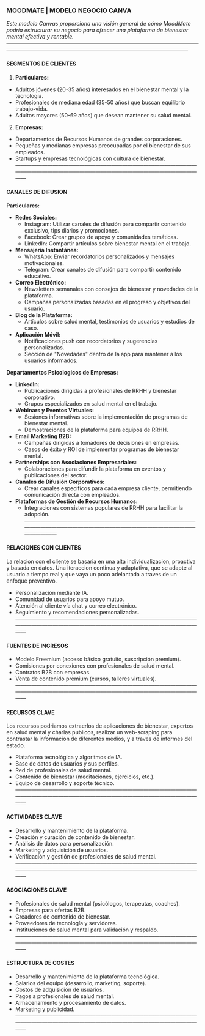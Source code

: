 ###  MOODMATE | MODELO NEGOCIO CANVA
_Este modelo Canvas proporciona una visión general de cómo MoodMate podría estructurar su negocio para ofrecer una plataforma de bienestar mental efectiva y rentable._
——————————————————————————————————————————————————————————————————————
####   SEGMENTOS DE CLIENTES
 1. __Particulares:__ 
  - Adultos jóvenes (20-35 años) interesados en el bienestar mental y la tecnología.
  - Profesionales de mediana edad (35-50 años) que buscan equilibrio trabajo-vida.
  - Adultos mayores (50-69 años) que desean mantener su salud mental.
 2. __Empresas:__
  - Departamentos de Recursos Humanos de grandes corporaciones.
  - Pequeñas y medianas empresas preocupadas por el bienestar de sus empleados.
  - Startups y empresas tecnológicas con cultura de bienestar.
——————————————————————————————————————————————————————————————————————
####   CANALES DE DIFUSION
__Particulares:__
- **Redes Sociales:**
    - Instagram: Utilizar canales de difusión para compartir contenido exclusivo, tips diarios y promociones.
    - Facebook: Crear grupos de apoyo y comunidades temáticas.
    - LinkedIn: Compartir artículos sobre bienestar mental en el trabajo.
- **Mensajería Instantánea:**
    - WhatsApp: Enviar recordatorios personalizados y mensajes motivacionales.
    - Telegram: Crear canales de difusión para compartir contenido educativo.
- **Correo Electrónico:**
    - Newsletters semanales con consejos de bienestar y novedades de la plataforma.
    - Campañas personalizadas basadas en el progreso y objetivos del usuario.
- **Blog de la Plataforma:**
    - Artículos sobre salud mental, testimonios de usuarios y estudios de caso.
- **Aplicación Móvil:**
    - Notificaciones push con recordatorios y sugerencias personalizadas.
    - Sección de "Novedades" dentro de la app para mantener a los usuarios informados.

__Departamentos Psicologicos de Empresas:__
- **LinkedIn:**
    - Publicaciones dirigidas a profesionales de RRHH y bienestar corporativo.
    - Grupos especializados en salud mental en el trabajo.
- **Webinars y Eventos Virtuales:**
    - Sesiones informativas sobre la implementación de programas de bienestar mental.
    - Demostraciones de la plataforma para equipos de RRHH.
- **Email Marketing B2B:**
    - Campañas dirigidas a tomadores de decisiones en empresas.
    - Casos de éxito y ROI de implementar programas de bienestar mental.
- **Partnerships con Asociaciones Empresariales:**
    - Colaboraciones para difundir la plataforma en eventos y publicaciones del sector.
- **Canales de Difusión Corporativos:**
    - Crear canales específicos para cada empresa cliente, permitiendo comunicación directa con empleados.
- **Plataformas de Gestión de Recursos Humanos:**
    - Integraciones con sistemas populares de RRHH para facilitar la adopción.
——————————————————————————————————————————————————————————————————————
####   RELACIONES CON CLIENTES
La relacion con el cliente se basaria en una alta individualizacion, proactiva y basada en datos. Una iteraccion continua y adaptativa, que se adapte al usuario a tiempo real y que vaya un poco adelantada a traves de un enfoque preventivo.
 - Personalización mediante IA.
 - Comunidad de usuarios para apoyo mutuo.
 - Atención al cliente vía chat y correo electrónico.
 - Seguimiento y recomendaciones personalizadas.
——————————————————————————————————————————————————————————————————————
####   FUENTES DE INGRESOS
 - Modelo Freemium (acceso básico gratuito, suscripción premium).
 - Comisiones por conexiones con profesionales de salud mental.
 - Contratos B2B con empresas.
 - Venta de contenido premium (cursos, talleres virtuales).
——————————————————————————————————————————————————————————————————————
####   RECURSOS CLAVE
Los recursos podriamos extraerlos de aplicaciones de bienestar, expertos en salud mental y charlas publicos, realizar un web-scraping para contrastar la informacion de diferentes medios, y a traves de informes del estado.
 - Plataforma tecnológica y algoritmos de IA.
 - Base de datos de usuarios y sus perfiles.
 - Red de profesionales de salud mental.
 - Contenido de bienestar (meditaciones, ejercicios, etc.).
 - Equipo de desarrollo y soporte técnico.
——————————————————————————————————————————————————————————————————————
####   ACTIVIDADES CLAVE
 - Desarrollo y mantenimiento de la plataforma.
 - Creación y curación de contenido de bienestar.
 - Análisis de datos para personalización.
 - Marketing y adquisición de usuarios.
 - Verificación y gestión de profesionales de salud mental.
——————————————————————————————————————————————————————————————————————
####   ASOCIACIONES CLAVE
 - Profesionales de salud mental (psicólogos, terapeutas, coaches).
 - Empresas para ofertas B2B.
 - Creadores de contenido de bienestar.
 - Proveedores de tecnología y servidores.
 - Instituciones de salud mental para validación y respaldo.
——————————————————————————————————————————————————————————————————————
####   ESTRUCTURA DE COSTES
 - Desarrollo y mantenimiento de la plataforma tecnológica.
 - Salarios del equipo (desarrollo, marketing, soporte).
 - Costos de adquisición de usuarios.
 - Pagos a profesionales de salud mental.
 - Almacenamiento y procesamiento de datos.
 - Marketing y publicidad.
——————————————————————————————————————————————————————————————————————